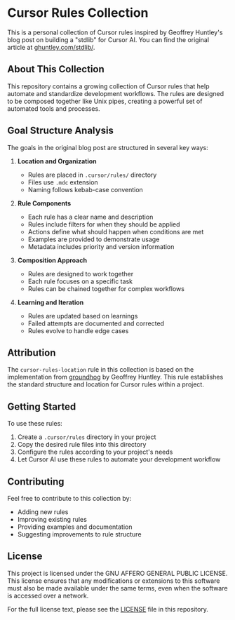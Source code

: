 # Cursor Rules Collection

This is a personal collection of Cursor rules inspired by Geoffrey Huntley's blog post on building a "stdlib" for Cursor AI. You can find the original article at [ghuntley.com/stdlib/](https://ghuntley.com/stdlib/).

## About This Collection

This repository contains a growing collection of Cursor rules that help automate and standardize development workflows. The rules are designed to be composed together like Unix pipes, creating a powerful set of automated tools and processes.

## Goal Structure Analysis

The goals in the original blog post are structured in several key ways:

1. **Location and Organization**
   - Rules are placed in `.cursor/rules/` directory
   - Files use `.mdc` extension
   - Naming follows kebab-case convention

2. **Rule Components**
   - Each rule has a clear name and description
   - Rules include filters for when they should be applied
   - Actions define what should happen when conditions are met
   - Examples are provided to demonstrate usage
   - Metadata includes priority and version information

3. **Composition Approach**
   - Rules are designed to work together
   - Each rule focuses on a specific task
   - Rules can be chained together for complex workflows

4. **Learning and Iteration**
   - Rules are updated based on learnings
   - Failed attempts are documented and corrected
   - Rules evolve to handle edge cases

## Attribution

The `cursor-rules-location` rule in this collection is based on the implementation from [groundhog](https://github.com/ghuntley/groundhog/blob/trunk/.cursor/rules/cursor-rules-location.mdc) by Geoffrey Huntley. This rule establishes the standard structure and location for Cursor rules within a project.

## Getting Started

To use these rules:

1. Create a `.cursor/rules` directory in your project
2. Copy the desired rule files into this directory
3. Configure the rules according to your project's needs
4. Let Cursor AI use these rules to automate your development workflow

## Contributing

Feel free to contribute to this collection by:
- Adding new rules
- Improving existing rules
- Providing examples and documentation
- Suggesting improvements to rule structure

## License

This project is licensed under the GNU AFFERO GENERAL PUBLIC LICENSE. This license ensures that any modifications or extensions to this software must also be made available under the same terms, even when the software is accessed over a network.

For the full license text, please see the [LICENSE](LICENSE) file in this repository.

